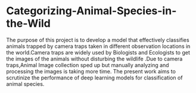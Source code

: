 # Categorizing-Animal-Species-in-the-Wild
The purpose of this project  is to develop a model that effectively classifies animals trapped by camera traps taken in different  observation locations in the world.Camera traps are widely used by Biologists and Ecologists to get the images of the animals without disturbing the wildlife .Due to camera traps,Animal Image collection sped up but manually analyzing and processing the images is taking more time.
  The present work aims to scrutinize the performance of deep learning models for classification of animal species.
